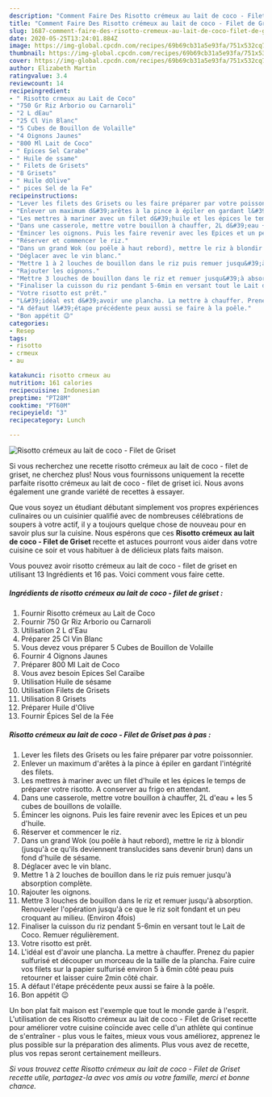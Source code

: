 ```yaml
---
description: "Comment Faire Des Risotto crémeux au lait de coco - Filet de Griset"
title: "Comment Faire Des Risotto crémeux au lait de coco - Filet de Griset"
slug: 1687-comment-faire-des-risotto-cremeux-au-lait-de-coco-filet-de-griset
date: 2020-05-25T13:24:01.884Z
image: https://img-global.cpcdn.com/recipes/69b69cb31a5e93fa/751x532cq70/risotto-cremeux-au-lait-de-coco-filet-de-griset-photo-principale-de-la-recette.jpg
thumbnail: https://img-global.cpcdn.com/recipes/69b69cb31a5e93fa/751x532cq70/risotto-cremeux-au-lait-de-coco-filet-de-griset-photo-principale-de-la-recette.jpg
cover: https://img-global.cpcdn.com/recipes/69b69cb31a5e93fa/751x532cq70/risotto-cremeux-au-lait-de-coco-filet-de-griset-photo-principale-de-la-recette.jpg
author: Elizabeth Martin
ratingvalue: 3.4
reviewcount: 14
recipeingredient:
- " Risotto crmeux au Lait de Coco"
- "750 Gr Riz Arborio ou Carnaroli"
- "2 L dEau"
- "25 Cl Vin Blanc"
- "5 Cubes de Bouillon de Volaille"
- "4 Oignons Jaunes"
- "800 Ml Lait de Coco"
- " Epices Sel Carabe"
- " Huile de ssame"
- " Filets de Grisets"
- "8 Grisets"
- " Huile dOlive"
- " pices Sel de la Fe"
recipeinstructions:
- "Lever les filets des Grisets ou les faire préparer par votre poissonnier."
- "Enlever un maximum d&#39;arêtes à la pince à épiler en gardant l&#39;intégrité des filets."
- "Les mettres à mariner avec un filet d&#39;huile et les épices le temps de préparer votre risotto. A conserver au frigo en attendant."
- "Dans une casserole, mettre votre bouillon à chauffer, 2L d&#39;eau + les 5 cubes de bouillons de volaille."
- "Émincer les oignons. Puis les faire revenir avec les Epices et un peu d&#39;huile."
- "Réserver et commencer le riz."
- "Dans un grand Wok (ou poêle à haut rebord), mettre le riz à blondir (jusqu&#39;à ce qu&#39;ils deviennent translucides sans devenir brun) dans un fond d&#39;huile de sésame."
- "Déglacer avec le vin blanc."
- "Mettre 1 à 2 louches de bouillon dans le riz puis remuer jusqu&#39;à absorption complète."
- "Rajouter les oignons."
- "Mettre 3 louches de bouillon dans le riz et remuer jusqu&#39;à absorption. Renouveler l&#39;opération jusqu&#39;à ce que le riz soit fondant et un peu croquant au milieu. (Environ 4fois)"
- "Finaliser la cuisson du riz pendant 5-6min en versant tout le Lait de Coco. Remuer régulièrement."
- "Votre risotto est prêt."
- "L&#39;idéal est d&#39;avoir une plancha. La mettre à chauffer. Prenez du papier sulfurisé et découper un morceau de la taille de la plancha. Faire cuire vos filets sur la papier sulfurisé environ 5 à 6min côté peau puis retourner et laisser cuire 2min côté chair."
- "A défaut l&#39;étape précédente peux aussi se faire à la poêle."
- "Bon appétit 😉"
categories:
- Resep
tags:
- risotto
- crmeux
- au

katakunci: risotto crmeux au 
nutrition: 161 calories
recipecuisine: Indonesian
preptime: "PT28M"
cooktime: "PT60M"
recipeyield: "3"
recipecategory: Lunch

---
```



![Risotto crémeux au lait de coco - Filet de Griset](https://img-global.cpcdn.com/recipes/69b69cb31a5e93fa/751x532cq70/risotto-cremeux-au-lait-de-coco-filet-de-griset-photo-principale-de-la-recette.jpg)

Si vous recherchez une recette risotto crémeux au lait de coco - filet de griset, ne cherchez plus! Nous vous fournissons uniquement la recette parfaite risotto crémeux au lait de coco - filet de griset ici. Nous avons également une grande variété de recettes à essayer.

Que vous soyez un étudiant débutant simplement vos propres expériences culinaires ou un cuisinier qualifié avec de nombreuses célébrations de soupers à votre actif, il y a toujours quelque chose de nouveau pour en savoir plus sur la cuisine. Nous espérons que ces <strong> Risotto crémeux au lait de coco - Filet de Griset </strong> recette et astuces pourront vous aider dans votre cuisine ce soir et vous habituer à de délicieux plats faits maison.

<!--inarticleads1-->

Vous pouvez avoir risotto crémeux au lait de coco - filet de griset en utilisant 13 Ingrédients et 16 pas. Voici comment vous faire cette.

##### Ingrédients de risotto crémeux au lait de coco - filet de griset :

1. Fournir  Risotto crémeux au Lait de Coco
1. Fournir 750 Gr Riz Arborio ou Carnaroli
1. Utilisation 2 L d&#39;Eau
1. Préparer 25 Cl Vin Blanc
1. Vous devez vous préparer 5 Cubes de Bouillon de Volaille
1. Fournir 4 Oignons Jaunes
1. Préparer 800 Ml Lait de Coco
1. Vous avez besoin  Epices Sel Caraïbe
1. Utilisation  Huile de sésame
1. Utilisation  Filets de Grisets
1. Utilisation 8 Grisets
1. Préparer  Huile d&#39;Olive
1. Fournir  Épices Sel de la Fée




<!--inarticleads2-->

##### Risotto crémeux au lait de coco - Filet de Griset pas à pas :

1. Lever les filets des Grisets ou les faire préparer par votre poissonnier.
1. Enlever un maximum d&#39;arêtes à la pince à épiler en gardant l&#39;intégrité des filets.
1. Les mettres à mariner avec un filet d&#39;huile et les épices le temps de préparer votre risotto. A conserver au frigo en attendant.
1. Dans une casserole, mettre votre bouillon à chauffer, 2L d&#39;eau + les 5 cubes de bouillons de volaille.
1. Émincer les oignons. Puis les faire revenir avec les Epices et un peu d&#39;huile.
1. Réserver et commencer le riz.
1. Dans un grand Wok (ou poêle à haut rebord), mettre le riz à blondir (jusqu&#39;à ce qu&#39;ils deviennent translucides sans devenir brun) dans un fond d&#39;huile de sésame.
1. Déglacer avec le vin blanc.
1. Mettre 1 à 2 louches de bouillon dans le riz puis remuer jusqu&#39;à absorption complète.
1. Rajouter les oignons.
1. Mettre 3 louches de bouillon dans le riz et remuer jusqu&#39;à absorption. Renouveler l&#39;opération jusqu&#39;à ce que le riz soit fondant et un peu croquant au milieu. (Environ 4fois)
1. Finaliser la cuisson du riz pendant 5-6min en versant tout le Lait de Coco. Remuer régulièrement.
1. Votre risotto est prêt.
1. L&#39;idéal est d&#39;avoir une plancha. La mettre à chauffer. Prenez du papier sulfurisé et découper un morceau de la taille de la plancha. Faire cuire vos filets sur la papier sulfurisé environ 5 à 6min côté peau puis retourner et laisser cuire 2min côté chair.
1. A défaut l&#39;étape précédente peux aussi se faire à la poêle.
1. Bon appétit 😉




<!--inarticleads1-->

<p>
Un bon plat fait maison est l'exemple que tout le monde garde à l'esprit. L'utilisation de ces Risotto crémeux au lait de coco - Filet de Griset recette pour améliorer votre cuisine coïncide avec celle d'un athlète qui continue de s'entraîner - plus vous le faites, mieux vous vous améliorez, apprenez le plus possible sur la préparation des aliments. Plus vous avez de recette, plus vos repas seront certainement meilleurs.
</p>

<p>
<i>Si vous trouvez cette Risotto crémeux au lait de coco - Filet de Griset recette utile, partagez-la avec vos amis ou votre famille, merci et bonne chance.</i>
</p>
